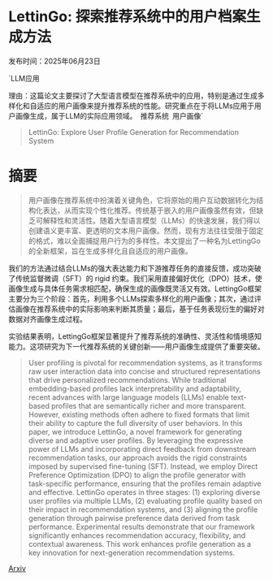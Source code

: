 # LettinGo: 探索推荐系统中的用户档案生成方法

发布时间：2025年06月23日

`LLM应用

理由：这篇论文主要探讨了大型语言模型在推荐系统中的应用，特别是通过生成多样化和自适应的用户画像来提升推荐系统的性能。研究重点在于将LLMs应用于用户画像生成，属于LLM的实际应用领域。` `推荐系统` `用户画像`

> LettinGo: Explore User Profile Generation for Recommendation System

# 摘要

> 用户画像在推荐系统中扮演着关键角色，它将原始的用户互动数据转化为结构化表达，从而实现个性化推荐。传统基于嵌入的用户画像虽然有效，但缺乏可解释性和灵活性。随着大型语言模型（LLMs）的快速发展，我们得以创建语义更丰富、更透明的文本用户画像。然而，现有方法往往受限于固定的格式，难以全面捕捉用户行为的多样性。本文提出了一种名为LettingGo的全新框架，旨在生成多样化且自适应的用户画像。

我们的方法通过结合LLMs的强大表达能力和下游推荐任务的直接反馈，成功突破了传统监督微调（SFT）的 rigid 约束。我们采用直接偏好优化（DPO）技术，使画像生成与具体任务需求相匹配，确保生成的画像既灵活又有效。LettingGo框架主要分为三个阶段：首先，利用多个LLMs探索多样化的用户画像；其次，通过评估画像在推荐系统中的实际影响来判断其质量；最后，基于任务表现衍生的偏好对数据对齐画像生成过程。

实验结果表明，LettingGo框架显著提升了推荐系统的准确性、灵活性和情境感知能力。这项研究为下一代推荐系统的关键创新——用户画像生成提供了重要突破。


> User profiling is pivotal for recommendation systems, as it transforms raw user interaction data into concise and structured representations that drive personalized recommendations. While traditional embedding-based profiles lack interpretability and adaptability, recent advances with large language models (LLMs) enable text-based profiles that are semantically richer and more transparent. However, existing methods often adhere to fixed formats that limit their ability to capture the full diversity of user behaviors. In this paper, we introduce LettinGo, a novel framework for generating diverse and adaptive user profiles. By leveraging the expressive power of LLMs and incorporating direct feedback from downstream recommendation tasks, our approach avoids the rigid constraints imposed by supervised fine-tuning (SFT). Instead, we employ Direct Preference Optimization (DPO) to align the profile generator with task-specific performance, ensuring that the profiles remain adaptive and effective. LettinGo operates in three stages: (1) exploring diverse user profiles via multiple LLMs, (2) evaluating profile quality based on their impact in recommendation systems, and (3) aligning the profile generation through pairwise preference data derived from task performance. Experimental results demonstrate that our framework significantly enhances recommendation accuracy, flexibility, and contextual awareness. This work enhances profile generation as a key innovation for next-generation recommendation systems.

[Arxiv](https://arxiv.org/abs/2506.18309)